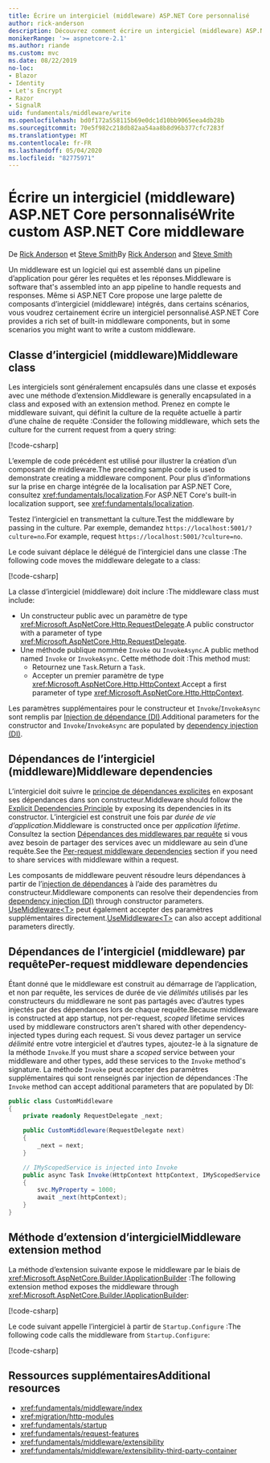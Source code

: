 ```yaml
---
title: Écrire un intergiciel (middleware) ASP.NET Core personnalisé
author: rick-anderson
description: Découvrez comment écrire un intergiciel (middleware) ASP.NET Core personnalisé.
monikerRange: '>= aspnetcore-2.1'
ms.author: riande
ms.custom: mvc
ms.date: 08/22/2019
no-loc:
- Blazor
- Identity
- Let's Encrypt
- Razor
- SignalR
uid: fundamentals/middleware/write
ms.openlocfilehash: bd0f172a558115b69e0dc1d10bb9065eea4db28b
ms.sourcegitcommit: 70e5f982c218db82aa54aa8b8d96b377cfc7283f
ms.translationtype: MT
ms.contentlocale: fr-FR
ms.lasthandoff: 05/04/2020
ms.locfileid: "82775971"
---
```

# <a name="write-custom-aspnet-core-middleware"></a><span data-ttu-id="e3d61-103">Écrire un intergiciel (middleware) ASP.NET Core personnalisé</span><span class="sxs-lookup"><span data-stu-id="e3d61-103">Write custom ASP.NET Core middleware</span></span>

<span data-ttu-id="e3d61-104">De [Rick Anderson](https://twitter.com/RickAndMSFT) et [Steve Smith](https://ardalis.com/)</span><span class="sxs-lookup"><span data-stu-id="e3d61-104">By [Rick Anderson](https://twitter.com/RickAndMSFT) and [Steve Smith](https://ardalis.com/)</span></span>

<span data-ttu-id="e3d61-105">Un middleware est un logiciel qui est assemblé dans un pipeline d’application pour gérer les requêtes et les réponses.</span><span class="sxs-lookup"><span data-stu-id="e3d61-105">Middleware is software that's assembled into an app pipeline to handle requests and responses.</span></span> <span data-ttu-id="e3d61-106">Même si ASP.NET Core propose une large palette de composants d’intergiciel (middleware) intégrés, dans certains scénarios, vous voudrez certainement écrire un intergiciel personnalisé.</span><span class="sxs-lookup"><span data-stu-id="e3d61-106">ASP.NET Core provides a rich set of built-in middleware components, but in some scenarios you might want to write a custom middleware.</span></span>

## <a name="middleware-class"></a><span data-ttu-id="e3d61-107">Classe d’intergiciel (middleware)</span><span class="sxs-lookup"><span data-stu-id="e3d61-107">Middleware class</span></span>

<span data-ttu-id="e3d61-108">Les intergiciels sont généralement encapsulés dans une classe et exposés avec une méthode d’extension.</span><span class="sxs-lookup"><span data-stu-id="e3d61-108">Middleware is generally encapsulated in a class and exposed with an extension method.</span></span> <span data-ttu-id="e3d61-109">Prenez en compte le middleware suivant, qui définit la culture de la requête actuelle à partir d’une chaîne de requête :</span><span class="sxs-lookup"><span data-stu-id="e3d61-109">Consider the following middleware, which sets the culture for the current request from a query string:</span></span>

[!code-csharp[](write/snapshot/StartupCulture.cs)]

<span data-ttu-id="e3d61-110">L’exemple de code précédent est utilisé pour illustrer la création d’un composant de middleware.</span><span class="sxs-lookup"><span data-stu-id="e3d61-110">The preceding sample code is used to demonstrate creating a middleware component.</span></span> <span data-ttu-id="e3d61-111">Pour plus d’informations sur la prise en charge intégrée de la localisation par ASP.NET Core, consultez <xref:fundamentals/localization>.</span><span class="sxs-lookup"><span data-stu-id="e3d61-111">For ASP.NET Core's built-in localization support, see <xref:fundamentals/localization>.</span></span>

<span data-ttu-id="e3d61-112">Testez l’intergiciel en transmettant la culture.</span><span class="sxs-lookup"><span data-stu-id="e3d61-112">Test the middleware by passing in the culture.</span></span> <span data-ttu-id="e3d61-113">Par exemple, demandez `https://localhost:5001/?culture=no`.</span><span class="sxs-lookup"><span data-stu-id="e3d61-113">For example, request `https://localhost:5001/?culture=no`.</span></span>

<span data-ttu-id="e3d61-114">Le code suivant déplace le délégué de l’intergiciel dans une classe :</span><span class="sxs-lookup"><span data-stu-id="e3d61-114">The following code moves the middleware delegate to a class:</span></span>

[!code-csharp[](write/snapshot/RequestCultureMiddleware.cs)]

<span data-ttu-id="e3d61-115">La classe d’intergiciel (middleware) doit inclure :</span><span class="sxs-lookup"><span data-stu-id="e3d61-115">The middleware class must include:</span></span>

* <span data-ttu-id="e3d61-116">Un constructeur public avec un paramètre de type <xref:Microsoft.AspNetCore.Http.RequestDelegate>.</span><span class="sxs-lookup"><span data-stu-id="e3d61-116">A public constructor with a parameter of type <xref:Microsoft.AspNetCore.Http.RequestDelegate>.</span></span>
* <span data-ttu-id="e3d61-117">Une méthode publique nommée `Invoke` ou `InvokeAsync`.</span><span class="sxs-lookup"><span data-stu-id="e3d61-117">A public method named `Invoke` or `InvokeAsync`.</span></span> <span data-ttu-id="e3d61-118">Cette méthode doit :</span><span class="sxs-lookup"><span data-stu-id="e3d61-118">This method must:</span></span>
  * <span data-ttu-id="e3d61-119">Retournez une `Task`.</span><span class="sxs-lookup"><span data-stu-id="e3d61-119">Return a `Task`.</span></span>
  * <span data-ttu-id="e3d61-120">Accepter un premier paramètre de type <xref:Microsoft.AspNetCore.Http.HttpContext>.</span><span class="sxs-lookup"><span data-stu-id="e3d61-120">Accept a first parameter of type <xref:Microsoft.AspNetCore.Http.HttpContext>.</span></span>
  
<span data-ttu-id="e3d61-121">Les paramètres supplémentaires pour le constructeur et `Invoke`/`InvokeAsync` sont remplis par [Injection de dépendance (DI)](xref:fundamentals/dependency-injection).</span><span class="sxs-lookup"><span data-stu-id="e3d61-121">Additional parameters for the constructor and `Invoke`/`InvokeAsync` are populated by [dependency injection (DI)](xref:fundamentals/dependency-injection).</span></span>

## <a name="middleware-dependencies"></a><span data-ttu-id="e3d61-122">Dépendances de l’intergiciel (middleware)</span><span class="sxs-lookup"><span data-stu-id="e3d61-122">Middleware dependencies</span></span>

<span data-ttu-id="e3d61-123">L’intergiciel doit suivre le [principe de dépendances explicites](/dotnet/standard/modern-web-apps-azure-architecture/architectural-principles#explicit-dependencies) en exposant ses dépendances dans son constructeur.</span><span class="sxs-lookup"><span data-stu-id="e3d61-123">Middleware should follow the [Explicit Dependencies Principle](/dotnet/standard/modern-web-apps-azure-architecture/architectural-principles#explicit-dependencies) by exposing its dependencies in its constructor.</span></span> <span data-ttu-id="e3d61-124">L’intergiciel est construit une fois par *durée de vie d’application*.</span><span class="sxs-lookup"><span data-stu-id="e3d61-124">Middleware is constructed once per *application lifetime*.</span></span> <span data-ttu-id="e3d61-125">Consultez la section [Dépendances des middlewares par requête](#per-request-middleware-dependencies) si vous avez besoin de partager des services avec un middleware au sein d’une requête.</span><span class="sxs-lookup"><span data-stu-id="e3d61-125">See the [Per-request middleware dependencies](#per-request-middleware-dependencies) section if you need to share services with middleware within a request.</span></span>

<span data-ttu-id="e3d61-126">Les composants de middleware peuvent résoudre leurs dépendances à partir de l’[injection de dépendances](xref:fundamentals/dependency-injection) à l’aide des paramètres du constructeur.</span><span class="sxs-lookup"><span data-stu-id="e3d61-126">Middleware components can resolve their dependencies from [dependency injection (DI)](xref:fundamentals/dependency-injection) through constructor parameters.</span></span> <span data-ttu-id="e3d61-127">[UseMiddleware&lt;T&gt;](/dotnet/api/microsoft.aspnetcore.builder.usemiddlewareextensions.usemiddleware#Microsoft_AspNetCore_Builder_UseMiddlewareExtensions_UseMiddleware_Microsoft_AspNetCore_Builder_IApplicationBuilder_System_Type_System_Object___) peut également accepter des paramètres supplémentaires directement.</span><span class="sxs-lookup"><span data-stu-id="e3d61-127">[UseMiddleware&lt;T&gt;](/dotnet/api/microsoft.aspnetcore.builder.usemiddlewareextensions.usemiddleware#Microsoft_AspNetCore_Builder_UseMiddlewareExtensions_UseMiddleware_Microsoft_AspNetCore_Builder_IApplicationBuilder_System_Type_System_Object___) can also accept additional parameters directly.</span></span>

## <a name="per-request-middleware-dependencies"></a><span data-ttu-id="e3d61-128">Dépendances de l’intergiciel (middleware) par requête</span><span class="sxs-lookup"><span data-stu-id="e3d61-128">Per-request middleware dependencies</span></span>

<span data-ttu-id="e3d61-129">Étant donné que le middleware est construit au démarrage de l’application, et non par requête, les services de durée de vie *délimités* utilisés par les constructeurs du middleware ne sont pas partagés avec d’autres types injectés par des dépendances lors de chaque requête.</span><span class="sxs-lookup"><span data-stu-id="e3d61-129">Because middleware is constructed at app startup, not per-request, *scoped* lifetime services used by middleware constructors aren't shared with other dependency-injected types during each request.</span></span> <span data-ttu-id="e3d61-130">Si vous devez partager un service *délimité* entre votre intergiciel et d’autres types, ajoutez-le à la signature de la méthode `Invoke`.</span><span class="sxs-lookup"><span data-stu-id="e3d61-130">If you must share a *scoped* service between your middleware and other types, add these services to the `Invoke` method's signature.</span></span> <span data-ttu-id="e3d61-131">La méthode `Invoke` peut accepter des paramètres supplémentaires qui sont renseignés par injection de dépendances :</span><span class="sxs-lookup"><span data-stu-id="e3d61-131">The `Invoke` method can accept additional parameters that are populated by DI:</span></span>

```csharp
public class CustomMiddleware
{
    private readonly RequestDelegate _next;

    public CustomMiddleware(RequestDelegate next)
    {
        _next = next;
    }

    // IMyScopedService is injected into Invoke
    public async Task Invoke(HttpContext httpContext, IMyScopedService svc)
    {
        svc.MyProperty = 1000;
        await _next(httpContext);
    }
}
```

## <a name="middleware-extension-method"></a><span data-ttu-id="e3d61-132">Méthode d’extension d’intergiciel</span><span class="sxs-lookup"><span data-stu-id="e3d61-132">Middleware extension method</span></span>

<span data-ttu-id="e3d61-133">La méthode d’extension suivante expose le middleware par le biais de <xref:Microsoft.AspNetCore.Builder.IApplicationBuilder> :</span><span class="sxs-lookup"><span data-stu-id="e3d61-133">The following extension method exposes the middleware through <xref:Microsoft.AspNetCore.Builder.IApplicationBuilder>:</span></span>

[!code-csharp[](write/snapshot/RequestCultureMiddlewareExtensions.cs)]

<span data-ttu-id="e3d61-134">Le code suivant appelle l’intergiciel à partir de `Startup.Configure` :</span><span class="sxs-lookup"><span data-stu-id="e3d61-134">The following code calls the middleware from `Startup.Configure`:</span></span>

[!code-csharp[](write/snapshot/Startup.cs?highlight=5)]

## <a name="additional-resources"></a><span data-ttu-id="e3d61-135">Ressources supplémentaires</span><span class="sxs-lookup"><span data-stu-id="e3d61-135">Additional resources</span></span>

* <xref:fundamentals/middleware/index>
* <xref:migration/http-modules>
* <xref:fundamentals/startup>
* <xref:fundamentals/request-features>
* <xref:fundamentals/middleware/extensibility>
* <xref:fundamentals/middleware/extensibility-third-party-container>
